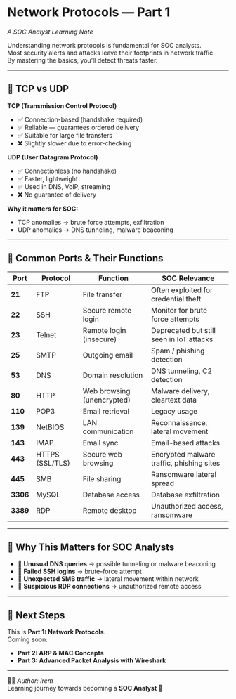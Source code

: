 # Network Protocols — Part 1  
*A SOC Analyst Learning Note*  

Understanding network protocols is fundamental for SOC analysts.  
Most security alerts and attacks leave their footprints in network traffic.  
By mastering the basics, you’ll detect threats faster.  

---

## 🔹 TCP vs UDP

**TCP (Transmission Control Protocol)**  
- ✅ Connection-based (handshake required)  
- ✅ Reliable — guarantees ordered delivery  
- ✅ Suitable for large file transfers  
- ❌ Slightly slower due to error-checking  

**UDP (User Datagram Protocol)**  
- ✅ Connectionless (no handshake)  
- ✅ Faster, lightweight  
- ✅ Used in DNS, VoIP, streaming  
- ❌ No guarantee of delivery  

**Why it matters for SOC:**  
- TCP anomalies → brute force attempts, exfiltration  
- UDP anomalies → DNS tunneling, malware beaconing  

---

## 🔹 Common Ports & Their Functions

| Port | Protocol | Function | SOC Relevance |
|------|----------|----------|---------------|
| **21** | FTP | File transfer | Often exploited for credential theft |
| **22** | SSH | Secure remote login | Monitor for brute force attempts |
| **23** | Telnet | Remote login (insecure) | Deprecated but still seen in IoT attacks |
| **25** | SMTP | Outgoing email | Spam / phishing detection |
| **53** | DNS | Domain resolution | DNS tunneling, C2 detection |
| **80** | HTTP | Web browsing (unencrypted) | Malware delivery, cleartext data |
| **110** | POP3 | Email retrieval | Legacy usage |
| **139** | NetBIOS | LAN communication | Reconnaissance, lateral movement |
| **143** | IMAP | Email sync | Email-based attacks |
| **443** | HTTPS (SSL/TLS) | Secure web browsing | Encrypted malware traffic, phishing sites |
| **445** | SMB | File sharing | Ransomware lateral spread |
| **3306** | MySQL | Database access | Database exfiltration |
| **3389** | RDP | Remote desktop | Unauthorized access, ransomware |

---

## 🔹 Why This Matters for SOC Analysts

- 📌 **Unusual DNS queries** → possible tunneling or malware beaconing  
- 📌 **Failed SSH logins** → brute-force attempt  
- 📌 **Unexpected SMB traffic** → lateral movement within network  
- 📌 **Suspicious RDP connections** → unauthorized remote access  

---

## 📝 Next Steps  

This is **Part 1: Network Protocols**.  
Coming soon:  
- **Part 2: ARP & MAC Concepts**  
- **Part 3: Advanced Packet Analysis with Wireshark**  

---

👩‍💻 *Author: Irem*  
Learning journey towards becoming a **SOC Analyst** 🚀  

